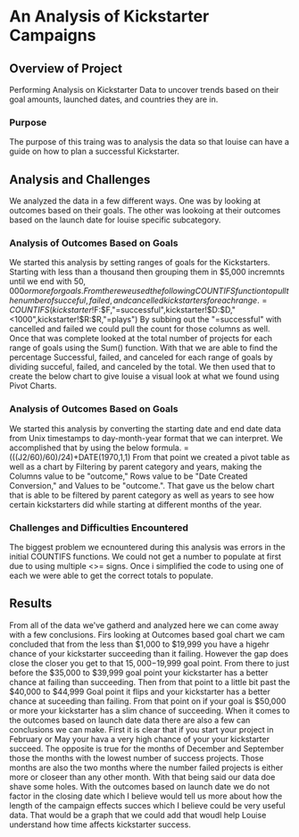 # An Analysis of Kickstarter Campaigns

## Overview of Project 
  Performing Analysis on Kickstarter Data to uncover trends based on their goal amounts, launched dates, and countries they are in.

### Purpose
  The purpose of this traing was to analysis the data so that louise can have a guide on how to plan a successful Kickstarter. 

## Analysis and Challenges
  We analyzed the data in a few different ways. One was by looking at outcomes based on their goals. The other was lookoing at their outcomes based on the launch date for louise specific subcategory.
### Analysis of Outcomes Based on Goals
  We started this analysis by setting ranges of goals for the Kickstarters. Starting with less than a thousand then grouping them in $5,000 incremnts until we end with $50,000 or more for goals. From there we used the following COUNTIFS function to pull the number of succeful, failed, and cancelled kickstarters for each range. 
  =COUNTIFS(kickstarter!$F:$F,"=successful",kickstarter!$D:$D,"<1000",kickstarter!$R:$R,"=plays")
By subbing out the "=successful" with cancelled and failed we could pull the count for those columns as well. Once that was complete looked at the total number of projects for each range of goals using the Sum() function. With that we are able to find the percentage Successful, failed, and canceled for each range of goals by dividing succeful, failed, and canceled by the total. We then used that to create the below chart to give louise a visual look at what we found using Pivot Charts.

### Analysis of Outcomes Based on Goals
  We started this analysis by converting the starting date and end date data from Unix timestamps to day-month-year format that we can interpret. We accomplished that by using the below formula.
  =(((J2/60)/60)/24)+DATE(1970,1,1)
From that point we created a pivot table as well as a chart by Filtering by parent category and years, making the Columns value to be "outcome," Rows value to be "Date Created Conversion," and Values to be "outcome.". That gave us the below chart that is able to be filtered by parent category as well as years to see how certain kickstarters did while starting at different months of the year.

### Challenges and Difficulties Encountered
  The biggest problem we ecnountered during this analysis was errors in the initial COUNTIFS functions. We could not get a number to populate at first due to using multiple <>= signs. Once i simplified the code to using one of each we were able to get the correct totals to populate.
  
## Results
  From all of the data we've gatherd and analyzed here we can come away with a few conclusions. Firs looking at Outcomes based goal chart we cam concluded that from the less than $1,000 to $19,999 you have a higehr chance of your kickstarter succeeding than it failing. However the gap does close the closer you get to that $15,000-$19,999 goal point. From there to just before the $35,000 to $39,999 goal point your kickstarter has a better chance at failing than succeeding. Then from that point to a little bit past the $40,000 to $44,999 Goal point it flips and your kickstarter has a better chance at suceeding than failing. From that point on if your goal is $50,000 or more your kickstarter has a slim chance of succeeding.
When it comes to the outcomes based on launch date data there are also a few can conclusions we can make. First it is clear that if you start your project in February or May your hava a very high chance of your your kickstarter succeed. The opposite is true for the months of December and September those the months with the lowest number of success projects. Those months are also the two months where the number failed projects is either more or closeer than any other month. 
With that being said our data doe shave some holes. With the outcomes based on launch date we do not factor in the closing date which I believe would tell us more about how the length of the campaign effects succes which I believe could be very useful data. That would be a graph that we could add that woudl help Louise understand how time affects kickstarter success.






